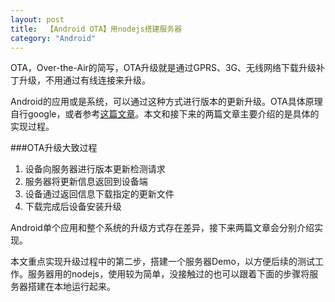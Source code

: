 ```yaml
---
layout: post
title:  【Android OTA】用nodejs搭建服务器
category: "Android"
---
```


OTA，Over-the-Air的简写，OTA升级就是通过GPRS、3G、无线网络下载升级补丁升级，不用通过有线连接来升级。

Android的应用或是系统，可以通过这种方式进行版本的更新升级。OTA具体原理自行google，或者参考[这篇文章](https://source.android.com/devices/tech/ota/)。本文和接下来的两篇文章主要介绍的是具体的实现过程。


###OTA升级大致过程

1.	设备向服务器进行版本更新检测请求
2.	服务器将更新信息返回到设备端
3.	设备通过返回信息下载指定的更新文件
4.	下载完成后设备安装升级

Android单个应用和整个系统的升级方式存在差异，接下来两篇文章会分别介绍实现。

本文重点实现升级过程中的第二步，搭建一个服务器Demo，以方便后续的测试工作。服务器用的nodejs，使用较为简单，没接触过的也可以跟着下面的步骤将服务器搭建在本地运行起来。

